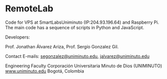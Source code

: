 # RemoteLab
Code for VPS at SmartLabsUniminuto (IP:204.93.196.64) and Raspberry Pi. The main code has a sequence of scripts in Python and JavaScript.

Developers:

Prof. Jonathan Álvarez Ariza, Prof. Sergío Gonzalez Gil.

Contact E-mails: segonzalez@uniminuto.edu, jalvarez@uniminuto.edu

Engineering Faculty
Corporación Universitaria Minuto de Dios (UNIMINUTO)
www.uniminuto.edu
Bogotá, Colombia
